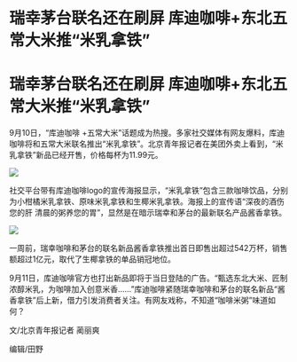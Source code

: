 # 瑞幸茅台联名还在刷屏 库迪咖啡+东北五常大米推“米乳拿铁”

# 瑞幸茅台联名还在刷屏 库迪咖啡+东北五常大米推“米乳拿铁”

9月10日，“库迪咖啡
+五常大米”话题成为热搜。多家社交媒体有网友爆料，库迪咖啡将和五常大米联名推出“米乳拿铁”。北京青年报记者在美团外卖上看到，“米乳拿铁”新品已经开售，价格每杯为11.99元。

![](https://inews.gtimg.com/om_bt/OiqrwaSGe2c8tRabvrBcGsPGjZzIAiMxx2G6eBEAyGFbEAA/1000)

社交平台带有库迪咖啡logo的宣传海报显示，“米乳拿铁”包含三款咖啡饮品，分别为小柑橘米乳拿铁、原味米乳拿铁和生椰米乳拿铁。海报上的宣传语“深夜的酒伤您的肝
清晨的粥养您的胃”，显然是在暗示瑞幸和茅台的最新联名产品酱香拿铁。

![](https://inews.gtimg.com/om_bt/O5NqXyUKSU6L79t0rL11oyEp0kKfgysHcPtpnTpkhOz0oAA/1000)

一周前，瑞幸咖啡和茅台的联名新品酱香拿铁推出首日即售出超过542万杯，销售额超过1亿元，取代了生椰拿铁的单品销冠地位。

9月11日，库迪咖啡官方也打出新品即将于当日登陆的广告。“甄选东北大米、匠制浓醇米乳，为咖啡加入创意米香……”库迪咖啡紧随瑞幸咖啡和茅台的联名新品“酱香拿铁”后上新，借力引发消费者关注。有网友戏称，不知道“咖啡米粥”味道如何？

文/北京青年报记者 蔺丽爽

编辑/田野

